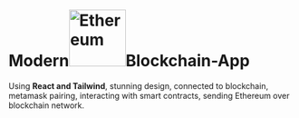 # Modern<img src="https://user-images.githubusercontent.com/74227915/164668117-c6304d97-2a13-4013-b417-224861b14f86.svg" alt="Ethereum" style="height: 100px; width:100px ;"/>Blockchain-App
Using **React and Tailwind**, stunning design, connected to blockchain, metamask pairing, interacting with smart contracts, sending Ethereum over blockchain network.



